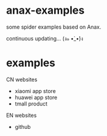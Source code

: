 # anax-examples

some spider examples based on Anax.

continuous updating... (ง๑ •̀\_•́)ง

# examples

CN websites

* xiaomi app store
* huawei app store
* tmall product

EN websites

* github
